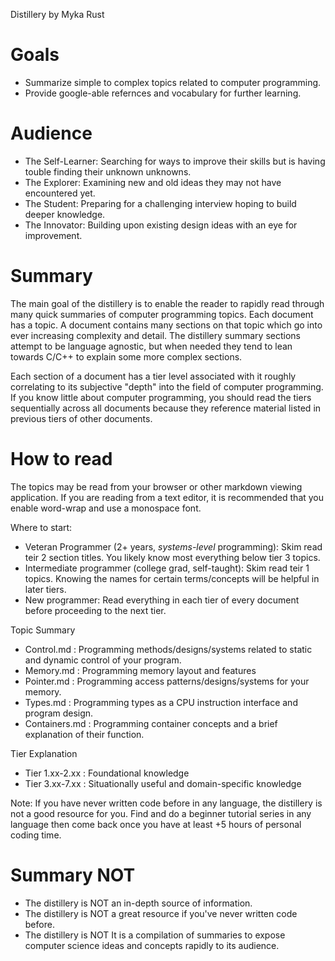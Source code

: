 Distillery
by Myka Rust


Goals
=====
* Summarize simple to complex topics related to computer programming.
* Provide google-able refernces and vocabulary for further learning.

Audience
========
* The Self-Learner: Searching for ways to improve their skills but is having touble finding their unknown unknowns.
* The Explorer: Examining new and old ideas they may not have encountered yet.
* The Student: Preparing for a challenging interview hoping to build deeper knowledge.
* The Innovator: Building upon existing design ideas with an eye for improvement.

Summary
=======
The main goal of the distillery is to enable the reader to rapidly read through many quick summaries of computer programming topics. Each document has a topic. A document contains many sections on that topic which go into ever increasing complexity and detail. The distillery summary sections attempt to be language agnostic, but when needed they tend to lean towards C/C++ to explain some more complex sections.

Each section of a document has a tier level associated with it roughly correlating to its subjective "depth" into the field of computer programming. If you know little about computer programming, you should read the tiers sequentially across all documents because they reference material listed in previous tiers of other documents.

How to read
===========
The topics may be read from your browser or other markdown viewing application. If you are reading from a text editor, it is recommended that you enable word-wrap and use a monospace font.

Where to start:
* Veteran Programmer (2+ years, _systems-level_ programming): Skim read teir 2 section titles. You likely know most everything below tier 3 topics.
* Intermediate programmer (college grad, self-taught): Skim read teir 1 topics. Knowing the names for certain terms/concepts will be helpful in later tiers.
* New programmer: Read everything in each tier of every document before proceeding to the next tier.

Topic Summary
* Control.md    : Programming methods/designs/systems related to static and dynamic control of your program.
* Memory.md     : Programming memory layout and features
* Pointer.md    : Programming access patterns/designs/systems for your memory.
* Types.md      : Programming types as a CPU instruction interface and program design.
* Containers.md : Programming container concepts and a brief explanation of their function.

Tier Explanation
* Tier 1.xx-2.xx : Foundational knowledge
* Tier 3.xx-7.xx : Situationally useful and domain-specific knowledge

Note: If you have never written code before in any language, the distillery is not a good resource for you. Find and do a beginner tutorial series in any language then come back once you have at least +5 hours of personal coding time.

Summary NOT
===========
* The distillery is NOT an in-depth source of information.
* The distillery is NOT a great resource if you've never written code before.
* The distillery is NOT It is a compilation of summaries to expose computer science ideas and concepts rapidly to its audience.